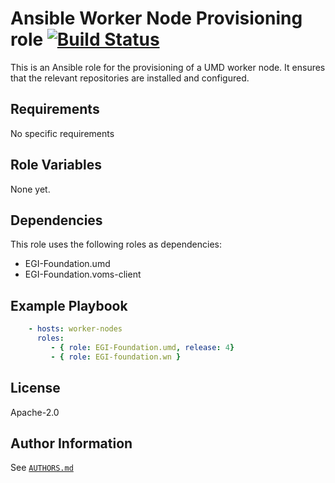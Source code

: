 # Ansible Worker Node Provisioning role [![Build Status](https://travis-ci.org/EGI-Foundation/ansible-role-wn.svg?branch=master)](https://travis-ci.org/EGI-Foundation/ansible-role-wn)


This is an Ansible role for the provisioning of a UMD worker node.
It ensures that the relevant repositories are installed and configured.

## Requirements

No specific requirements

## Role Variables

None yet.

## Dependencies

This role uses the following roles as dependencies:

- EGI-Foundation.umd
- EGI-Foundation.voms-client

## Example Playbook

```yaml
    - hosts: worker-nodes
      roles:
         - { role: EGI-Foundation.umd, release: 4}
         - { role: EGI-foundation.wn }
```

## License

Apache-2.0

## Author Information

See [`AUTHORS.md`](AUTHORS.md)